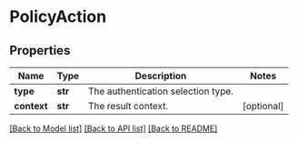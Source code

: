 # PolicyAction

## Properties
Name | Type | Description | Notes
------------ | ------------- | ------------- | -------------
**type** | **str** | The authentication selection type. | 
**context** | **str** | The result context. | [optional] 

[[Back to Model list]](../README.md#documentation-for-models) [[Back to API list]](../README.md#documentation-for-api-endpoints) [[Back to README]](../README.md)


